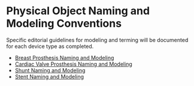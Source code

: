 # Physical Object Naming and Modeling Conventions

Specific editorial guidelines for modeling and terming will be documented for each device type as completed.

  * [Breast Prosthesis Naming and Modeling](?section=breast-prosthesis-naming-and-modeling#breast-prosthesis-naming-and-modeling)
  * [Cardiac Valve Prosthesis Naming and Modeling](?section=cardiac-valve-prosthesis-naming-and-modeling#cardiac-valve-prosthesis-naming-and-modeling)
  * [Shunt Naming and Modeling](?section=shunt-naming-and-modeling#shunt-naming-and-modeling)
  * [Stent Naming and Modeling](?section=stent-naming-and-modeling#stent-naming-and-modeling)

